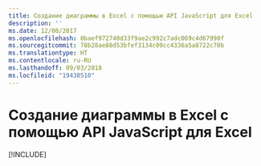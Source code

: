```yaml
---
title: Создание диаграммы в Excel с помощью API JavaScript для Excel
description: ''
ms.date: 12/08/2017
ms.openlocfilehash: 0baef972740d33f9ae2c992c7adc069c4d67990f
ms.sourcegitcommit: 78b28ae88d53bfef3134c09cc4336a5a8722c70b
ms.translationtype: HT
ms.contentlocale: ru-RU
ms.lasthandoff: 09/03/2018
ms.locfileid: "19438510"
---
```

# <a name="create-a-chart-in-excel-using-the-excel-javascript-api"></a>Создание диаграммы в Excel с помощью API JavaScript для Excel

[!INCLUDE[](../includes/excel-tutorial-create-chart.md)]